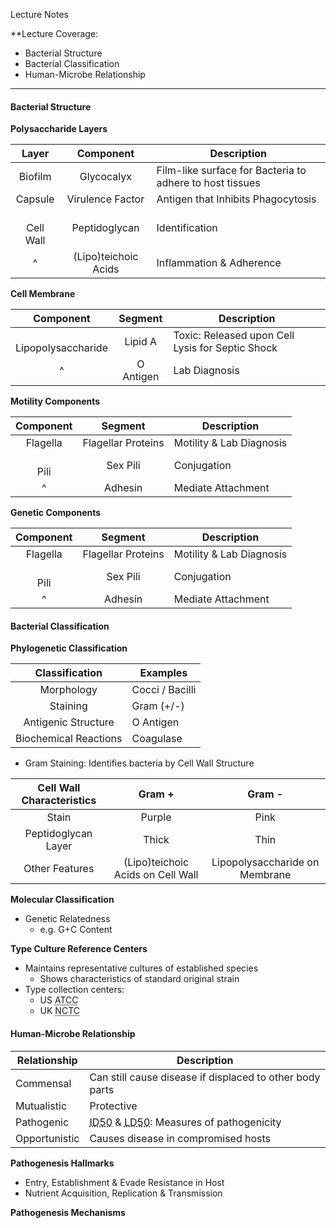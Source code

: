 Lecture Notes

**Lecture Coverage:
- Bacterial Structure
- Bacterial Classification
- Human-Microbe Relationship

---
#### **Bacterial Structure**
**Polysaccharide Layers**

|     Layer     |      Component       | Description                                              |
| :-----------: | :------------------: | -------------------------------------------------------- |
|    Biofilm    |      Glycocalyx      | Film-like surface for Bacteria to adhere to host tissues |
|    Capsule    |   Virulence Factor   | Antigen that Inhibits Phagocytosis                       |
| <br>Cell Wall |    Peptidoglycan     | Identification                                           |
|       ^       | (Lipo)teichoic Acids | Inflammation & Adherence                                 |
**Cell Membrane**

|       Component        |  Segment  | Description                                      |
| :--------------------: | :-------: | ------------------------------------------------ |
| <br>Lipopolysaccharide |  Lipid A  | Toxic: Released upon Cell Lysis for Septic Shock |
|           ^            | O Antigen | Lab Diagnosis                                    |
**Motility Components**

| Component |      Segment       | Description              |
| :-------: | :----------------: | ------------------------ |
| Flagella  | Flagellar Proteins | Motility & Lab Diagnosis |
| <br>Pili  |      Sex Pili      | Conjugation              |
|     ^     |      Adhesin       | Mediate Attachment       |
**Genetic Components**

| Component |      Segment       | Description              |
| :-------: | :----------------: | ------------------------ |
| Flagella  | Flagellar Proteins | Motility & Lab Diagnosis |
| <br>Pili  |      Sex Pili      | Conjugation              |
|     ^     |      Adhesin       | Mediate Attachment       |


#### **Bacterial Classification**
**Phylogenetic Classification**

|    Classification     | Examples        |
| :-------------------: | --------------- |
|      Morphology       | Cocci / Bacilli |
|       Staining        | Gram (+/-)      |
|  Antigenic Structure  | O Antigen       |
| Biochemical Reactions | Coagulase       |
- Gram Staining: Identifies bacteria by Cell Wall Structure

| Cell Wall Characteristics |              Gram +               |             Gram -             |
| :-----------------------: | :-------------------------------: | :----------------------------: |
|           Stain           |              Purple               |              Pink              |
|    Peptidoglycan Layer    |               Thick               |              Thin              |
|      Other Features       | (Lipo)teichoic Acids on Cell Wall | Lipopolysaccharide on Membrane |

**Molecular Classification**
- Genetic Relatedness
	- e.g. G+C Content

**Type Culture Reference Centers**
- Maintains representative cultures of established species
	- Shows characteristics of standard original strain
- Type collection centers:
	- US <abbr Title="American Type Culture Collection">ATCC</abbr>
	- UK <abbr Title="National Collection of Type Cultures">NCTC</abbr>


#### **Human-Microbe Relationship**

| Relationship  | Description                                                                                                          |
| ------------- | -------------------------------------------------------------------------------------------------------------------- |
| Commensal     | Can still cause disease if displaced to other body parts                                                             |
| Mutualistic   | Protective                                                                                                           |
| Pathogenic    | <abbr Title="50% Infectious Dose">ID50</abbr> & <abbr Title="50% Lethal Dose">LD50</abbr>: Measures of pathogenicity |
| Opportunistic | Causes disease in compromised hosts                                                                                  |

**Pathogenesis Hallmarks**
- Entry, Establishment & Evade Resistance in Host
- Nutrient Acquisition, Replication & Transmission

**Pathogenesis Mechanisms**